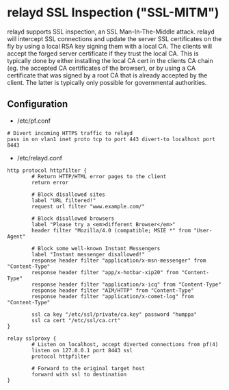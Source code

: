 relayd SSL Inspection ("SSL-MITM")
==================================

relayd supports SSL inspection, an SSL Man-In-The-Middle attack.
relayd will intercept SSL connections and update the server SSL
certificates on the fly by using a local RSA key signing them with a
local CA.  The clients will accept the forged server certificate if
they trust the local CA.  This is typically done by either installing
the local CA cert in the clients CA chain (eg.  the accepted CA
certificates of the browser), or by using a CA certificate that was
signed by a root CA that is already accepted by the client.  The
latter is typically only possible for governmental authorities.

Configuration
-------------

* /etc/pf.conf
```
# Divert incoming HTTPS traffic to relayd
pass in on vlan1 inet proto tcp to port 443 divert-to localhost port 8443
```

* /etc/relayd.conf
```
http protocol httpfilter {
        # Return HTTP/HTML error pages to the client
        return error

        # Block disallowed sites
        label "URL filtered!"
        request url filter "www.example.com/"

        # Block disallowed browsers
        label "Please try a <em>different Browser</em>"
        header filter "Mozilla/4.0 (compatible; MSIE *" from "User-Agent"

        # Block some well-known Instant Messengers
        label "Instant messenger disallowed!"
        response header filter "application/x-msn-messenger" from "Content-Type"
        response header filter "app/x-hotbar-xip20" from "Content-Type"
        response header filter "application/x-icq" from "Content-Type"
        response header filter "AIM/HTTP" from "Content-Type"
        response header filter "application/x-comet-log" from "Content-Type"

        ssl ca key "/etc/ssl/private/ca.key" password "humppa"
        ssl ca cert "/etc/ssl/ca.crt"
}
```
```
relay sslproxy {
        # Listen on localhost, accept diverted connections from pf(4)
        listen on 127.0.0.1 port 8443 ssl
        protocol httpfilter

        # Forward to the original target host
        forward with ssl to destination
}
```
